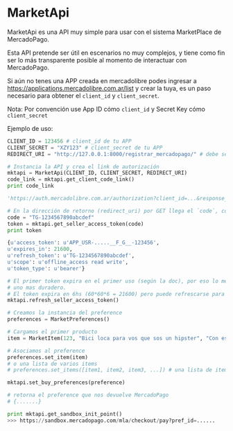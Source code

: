 MarketApi
=========

MarketApi es una API muy simple para usar con el sistema MarketPlace de MercadoPago.

Esta API pretende ser útil en escenarios no muy complejos, y tiene como fin ser lo más
transparente posible al momento de interactuar con MercadoPago.

Si aún no tenes una APP creada en mercadolibre podes ingresar a https://applications.mercadolibre.com.ar/list
y crear la tuya, es un paso necesario para obtener el `client_id` y `client_secret`.

Nota: Por convención use App ID cómo `client_id` y Secret Key cómo `client_secret`

Ejemplo de uso:

```python
CLIENT_ID = 123456 # client_id de tu APP
CLIENT_SECRET = "XZY123" # client_secret de tu APP
REDIRECT_URI = "http://127.0.0.1:8000/registrar_mercadopago/" # debe ser la misma URI que registraste en tu APP

# Instancia la API y crea el link de autorización
mktapi = MarketApi(CLIENT_ID, CLIENT_SECRET, REDIRECT_URI)
code_link = mktapi.get_client_code_link()
print code_link

'https://auth.mercadolibre.com.ar/authorization?client_id=...&response_type=code&platform_id=mp&redirect_uri=http://127.0.0.1:8000/registrar_mercadopago/'

# En la dirección de retorno (redirect_uri) por GET llega el `code`, con éste creamos el `access_token`
code = "TG-1234567890abcdef"
token = mktapi.get_seller_access_token(code)
print token

{u'access_token': u'APP_USR-.....__F_G__-123456',
u'expires_in': 21600,
u'refresh_token': u'TG-1234567890abcdef',
u'scope': u'offline_access read write',
u'token_type': u'bearer'}

# El primer token expira en el primer uso (según la doc), por eso lo mejor es refrescar el token para crear 
# uno mas duradero.
# El token expira en 6hs (60*60*6 = 21600) pero puede refrescarse para no tener que volver a pedir autorización
mktapi.refresh_seller_access_token()

# Creamos la instancia del preference
preferences = MarketPreferences()

# Cargamos el primer producto
item = MarketItem(123, "Bici loca para vos que sos un hipster", "Con esta bici vas a ser el mas zarpado de tus amigos hipsters!", 2500.00, "https://farm2.staticflickr.com/1105/631945084_c9930a4fb0_o.jpg")

# Asociamos al preference
preferences.set_item(item)
# o una lista de varios items
# preferences.set_items([item1, item2, item3, ...]) # una lista de items

mktapi.set_buy_preferences(preference)

# retorna el preference que nos devuelve MercadoPago
# {.......}

print mktapi.get_sandbox_init_point()
>>> https://sandbox.mercadopago.com/mla/checkout/pay?pref_id=......
```
